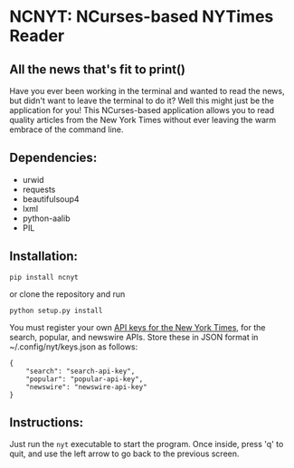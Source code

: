 # NCNYT: NCurses-based NYTimes Reader


## All the news that's fit to print()

Have you ever been working in the terminal and wanted to read the news, but
didn't want to leave the terminal to do it? Well this might just be the 
application for you! This NCurses-based application allows you to read quality
articles from the New York Times without ever leaving the warm embrace of the
command line.

## Dependencies:

 * urwid
 * requests
 * beautifulsoup4
 * lxml
 * python-aalib
 * PIL

## Installation:

	pip install ncnyt

or clone the repository and run

	python setup.py install

You must register your own [API keys for the New York
Times](developer.nytimes.com), for the search, popular, and newswire
APIs. Store these in JSON format in ~/.config/nyt/keys.json as
follows:

	{
    	"search": "search-api-key",
    	"popular": "popular-api-key",
    	"newswire": "newswire-api-key"
	}

## Instructions:

Just run the `nyt` executable to start the program. Once inside, press 'q' to
quit, and use the left arrow to go back to the previous screen.
